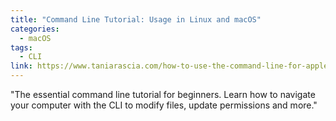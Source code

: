 ```yaml
---
title: "Command Line Tutorial: Usage in Linux and macOS"
categories:
  - macOS
tags:
  - CLI
link: https://www.taniarascia.com/how-to-use-the-command-line-for-apple-macos-and-linux/
---
```


"The essential command line tutorial for beginners. Learn how to navigate your computer with the CLI to modify files, update permissions and more."
